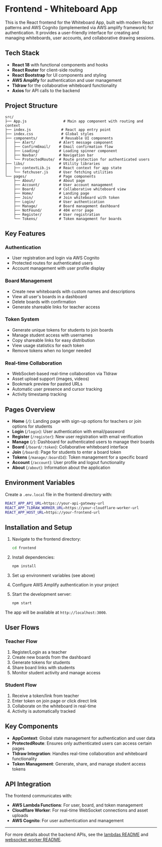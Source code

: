 # Frontend - Whiteboard App

This is the React frontend for the Whiteboard App, built with modern React patterns and AWS Cognito (ipmplemented via AWS amplify framework) for authentication. It provides a user-friendly interface for creating and managing whiteboards, user accounts, and collaborative drawing sessions.

## Tech Stack

- **React 18** with functional components and hooks
- **React Router** for client-side routing
- **React Bootstrap** for UI components and styling
- **AWS Amplify** for authentication and user management
- **Tldraw** for the collaborative whiteboard functionality
- **Axios** for API calls to the backend

## Project Structure

```
src/
├── App.js                 # Main app component with routing and context
├── index.js              # React app entry point
├── index.css             # Global styles
├── components/           # Reusable UI components
│   ├── Alert/           # Alert message component
│   ├── ConfirmEmail/    # Email confirmation flow
│   ├── Loading/         # Loading spinner component
│   ├── Navbar/          # Navigation bar
│   └── ProtectedRoute/  # Route protection for authenticated users
├── libs/                # Utility libraries
│   ├── contextLib.js    # React context for app state
│   └── fetchuser.js     # User fetching utilities
└── pages/               # Page components
    ├── About/           # About page
    ├── Account/         # User account management
    ├── Board/           # Collaborative whiteboard view
    ├── Home/            # Landing page
    ├── Join/            # Join whiteboard with token
    ├── Login/           # User authentication
    ├── Manage/          # Board management dashboard
    ├── NotFound/        # 404 error page
    ├── Register/        # User registration
    └── Tokens/          # Token management for boards
```

## Key Features

### Authentication
- User registration and login via AWS Cognito
- Protected routes for authenticated users
- Account management with user profile display

### Board Management
- Create new whiteboards with custom names and descriptions
- View all user's boards in a dashboard
- Delete boards with confirmation
- Generate shareable links for teacher access

### Token System
- Generate unique tokens for students to join boards
- Manage student access with usernames
- Copy shareable links for easy distribution
- View usage statistics for each token
- Remove tokens when no longer needed

### Real-time Collaboration
- WebSocket-based real-time collaboration via Tldraw
- Asset upload support (images, videos)
- Bookmark preview for pasted URLs
- Automatic user presence and cursor tracking
- Activity timestamp tracking

## Pages Overview

- **Home** (`/`): Landing page with sign-up options for teachers or join options for students
- **Login** (`/login`): User authentication with email/password
- **Register** (`/register`): New user registration with email verification
- **Manage** (`/`): Dashboard for authenticated users to manage their boards
- **Board** (`/board/:token`): Collaborative whiteboard interface
- **Join** (`/board`): Page for students to enter a board token
- **Tokens** (`/manage/:boardId`): Token management for a specific board
- **Account** (`/account`): User profile and logout functionality
- **About** (`/about`): Information about the application

## Environment Variables

Create a `.env.local` file in the frontend directory with:

```bash
REACT_APP_API_URL=https://your-api-gateway-url
REACT_APP_TLDRAW_WORKER_URL=https://your-cloudflare-worker-url
REACT_APP_HOST_URL=https://your-frontend-url
```

## Installation and Setup

1. Navigate to the frontend directory:
   ```bash
   cd frontend
   ```

2. Install dependencies:
   ```bash
   npm install
   ```

3. Set up environment variables (see above)

4. Configure AWS Amplify authentication in your project

5. Start the development server:
   ```bash
   npm start
   ```

The app will be available at `http://localhost:3000`.

## User Flows

### Teacher Flow
1. Register/Login as a teacher
2. Create new boards from the dashboard
3. Generate tokens for students
4. Share board links with students
5. Monitor student activity and manage access

### Student Flow
1. Receive a token/link from teacher
2. Enter token on join page or click direct link
3. Collaborate on the whiteboard in real-time
4. Activity is automatically tracked

## Key Components

- **AppContext**: Global state management for authentication and user data
- **ProtectedRoute**: Ensures only authenticated users can access certain pages
- **Tldraw Integration**: Handles real-time collaboration and whiteboard functionality
- **Token Management**: Generate, share, and manage student access tokens

## API Integration

The frontend communicates with:
- **AWS Lambda Functions**: For user, board, and token management
- **Cloudflare Worker**: For real-time WebSocket connections and asset uploads
- **AWS Cognito**: For user authentication and management

---

For more details about the backend APIs, see the [lambdas README](../lambdas/README.md) and [websocket worker README](../websocket/worker/README.md).
